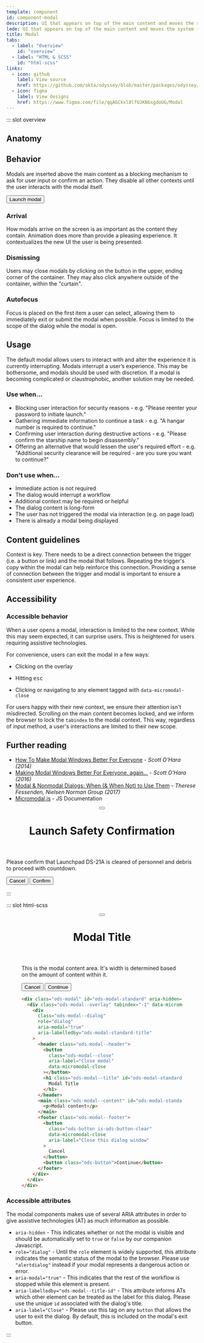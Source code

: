```yaml
---
template: component
id: component-modal
description: UI that appears on top of the main content and moves the system into a mode requiring user interaction.
lede: UI that appears on top of the main content and moves the system into a mode requiring user interaction. This dialog disables the main content until the user interacts with the modal dialog.
title: Modal
tabs:
  - label: "Overview"
    id: "overview"
  - label: "HTML & SCSS"
    id: "html-scss"
links:
  - icon: github
    label: View source
    href: https://github.com/okta/odyssey/blob/master/packages/odyssey/src/scss/components/_modal.scss
  - icon: figma
    label: View designs
    href: https://www.figma.com/file/qqAGCkxl8lfUJKNGsgdoUG/Modal
---
```


::: slot overview

## Anatomy

<Anatomy fill img="images/anatomy-modal.svg" />

## Behavior

<Description>

Modals are inserted above the main content as a blocking mechanism to ask for user input or confirm an action. They disable all other contexts until the user interacts with the modal itself.

</Description>

<Visual>

<button class="ods-button" data-micromodal-trigger="ods-modal-standard">Launch modal</button>

</Visual>

### Arrival

<Description>

How modals arrive on the screen is as important as the content they contain. Animation does more than provide a pleasing experience. It contextualizes the new UI the user is being presented.

</Description>

### Dismissing

<Description>

Users may close modals by clicking on the button in the upper, ending corner of the container. They may also click anywhere outside of the container, within the "curtain".

</Description>

### Autofocus

<Description>

Focus is placed on the first item a user can select, allowing them to immediately exit or submit the modal when possible. Focus is limited to the scope of the dialog while the modal is open.

</Description>

## Usage

<Description>

The default modal allows users to interact with and alter the experience it is currently interrupting. Modals interrupt a user’s experience. This may be bothersome, and modals should be used with discretion. If a modal is becoming complicated or claustrophobic, another solution may be needed.

</Description>

### Use when...

<Description>

- Blocking user interaction for security reasons - e.g. "Please reenter your password to initiate launch."
- Gathering immediate information to continue a task - e.g. "A hangar number is required to continue."
- Confirming user interaction during destructive actions - e.g. "Please confirm the starship name to begin disassembly."
- Offering an alternative that would lessen the user's required effort - e.g. "Additional security clearance will be required - are you sure you want to continue?"

</Description>

### Don't use when...

<Description>

- Immediate action is not required
- The dialog would interrupt a workflow
- Additional context may be required or helpful
- The dialog content is long-form
- The user has not triggered the modal via interaction (e.g. on page load)
- There is already a modal being displayed

</Description>

## Content guidelines

<Description>

Context is key. There needs to be a direct connection between the trigger (i.e. a button or link) and the modal that follows. Repeating the trigger's copy within the modal can help reinforce this connection. Providing a sense of connection between the trigger and modal is important to ensure a consistent user experience.

</Description>

## Accessibility

### Accessible behavior

<Description>

When a user opens a modal, interaction is limited to the new context. While this may seem expected, it can surprise users. This is heightened for users requiring assistive technologies.

For convenience, users can exit the modal in a few ways:

- Clicking on the overlay

- Hitting <kbd>esc</kbd>

- Clicking or navigating to any element tagged with `data-micromodal-close`

For users happy with their new context, we ensure their attention isn't misdirected. Scrolling on the main content becomes locked, and we inform the browser to lock the `tabindex` to the modal context. This way, regardless of input method, a user's interactions are limited to their new scope.

</Description>

## Further reading

- [How To Make Modal Windows Better For Everyone](https://www.smashingmagazine.com/2014/09/making-modal-windows-better-for-everyone/) - <cite>Scott O'Hara (2014)</cite>
- [Making Modal Windows Better For Everyone, again...](https://www.scottohara.me/blog/2016/09/07/revised-modal-window.html) - <cite>Scott O'Hara (2016)</cite>
- [Modal & Nonmodal Dialogs: When (& When Not) to Use Them](https://www.nngroup.com/articles/modal-nonmodal-dialog/) - <cite>Therese Fessenden, Nielsen Norman Group (2017)</cite>
- [Micromodal.js](https://micromodal.now.sh/) - JS Documentation

<!-- The following are the modals shown to the user on the site -->
<div class="ods-modal" id="ods-modal-standard" aria-hidden="true">
    <div class="ods-modal--overlay" tabindex="-1" data-micromodal-close>
      <div class="ods-modal--dialog" role="dialog" aria-modal="true" aria-labelledby="ods-modal-standard-title">
        <header class="ods-modal--header">
          <span class="ods-modal--dismiss">
            <button class="ods-button is-ods-button-dismiss" aria-label="Dismiss modal" data-micromodal-close>
              <OdsIcon icon="close" />
            </button>
          </span>
          <h1 class="ods-modal--title" id="ods-modal-standard-title">
            Launch Safety Confirmation
          </h1>
        </header>
        <main class="ods-modal--content" id="ods-modal-standard-content">
          <p>
            Please confirm that Launchpad DS-21A is cleared of personnel and debris to proceed with countdown.
          </p>
        </main>
        <footer class="ods-modal--footer">
          <button class="ods-button is-ods-button-clear" aria-label="Close this dialog window" data-micromodal-close>Cancel</button>
          <button class="ods-button" data-micromodal-close>Confirm</button>
        </footer>
      </div>
    </div>
  </div>
</div>

:::

::: slot html-scss

<figure class="docs-example">
  <div class="ods-modal is-open is-animation-stopped" id="ods-modal-standard" aria-hidden="true">
    <div class="ods-modal--overlay" tabindex="-1">
      <div class="ods-modal--dialog" role="dialog" aria-modal="true" aria-labelledby="ods-modal-standard-title">
        <header class="ods-modal--header">
          <button class="ods-modal--close" aria-label="Close modal"></button>
          <h1 class="ods-modal--title" id="ods-modal-standard-title">
            Modal Title
          </h1>
        </header>
        <main class="ods-modal--content" id="ods-modal-standard-content">
          <p>This is the modal content area. It's width is determined based on the amount of content within it.</p>
        </main>
        <footer class="ods-modal--footer">
          <button class="ods-button is-ods-button-clear" aria-label="Close this dialog window">Cancel</button>
          <button class="ods-button">Continue</button>
        </footer>
      </div>
    </div>
  </div>

```html
<div class="ods-modal" id="ods-modal-standard" aria-hidden="true">
  <div class="ods-modal--overlay" tabindex="-1" data-micromodal-close>
    <div
      class="ods-modal--dialog"
      role="dialog"
      aria-modal="true"
      aria-labelledby="ods-modal-standard-title"
    >
      <header class="ods-modal--header">
        <button
          class="ods-modal--close"
          aria-label="Close modal"
          data-micromodal-close
        ></button>
        <h1 class="ods-modal--title" id="ods-modal-standard-title">
          Modal Title
        </h1>
      </header>
      <main class="ods-modal--content" id="ods-modal-standard-content">
        <p>Modal content</p>
      </main>
      <footer class="ods-modal--footer">
        <button
          class="ods-button is-ods-button-clear"
          data-micromodal-close
          aria-label="Close this dialog window"
        >
          Cancel
        </button>
        <button class="ods-button">Continue</button>
      </footer>
    </div>
  </div>
</div>
```

</figure>

### Accessible attributes

<Description>

The modal components makes use of several ARIA attributes in order to give assistive technologies (AT) as much information as possible.

- `aria-hidden` - This indicates whether or not the modal is visible and should be automatically set to `true` or `false` by our companion Javascript.
- `role="dialog"` - Until the `role` element is widely supported, this attribute indicates the semantic status of the modal to the browser. Please use `"alertdialog"` instead if your modal represents a dangerous action or error.
- `aria-modal="true"` - This indicates that the rest of the workflow is stopped while this element is present.
- `aria-labelledby="ods-modal--title-id"` - This attribute informs ATs which other element can be treated as the label for this dialog. Please use the unique `id` associated with the dialog's title.
- `aria-label="Close"` - Please use this tag on any `button` that allows the user to exit the dialog. By default, this is included on the modal's exit button.

</Description>
:::
